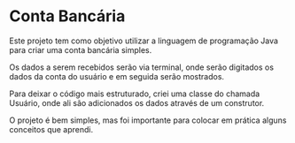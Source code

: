 # Conta Bancária

Este projeto tem como objetivo utilizar a linguagem de programação Java para criar uma conta bancária simples. 

Os dados a serem recebidos serão via terminal, onde serão digitados os dados da conta do usuário e em seguida serão mostrados. 

Para deixar o código mais estruturado, criei uma classe do chamada Usuário, onde ali são adicionados os dados através de um construtor.

O projeto é bem simples, mas foi importante para colocar em prática alguns conceitos que aprendi.
